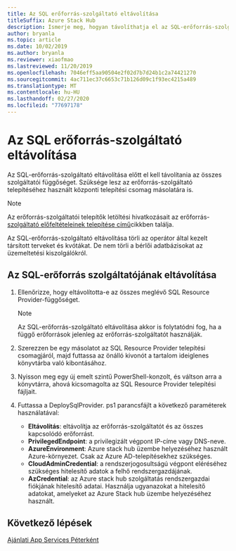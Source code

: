 ```yaml
---
title: Az SQL erőforrás-szolgáltató eltávolítása
titleSuffix: Azure Stack Hub
description: Ismerje meg, hogyan távolíthatja el az SQL-erőforrás-szolgáltatót az Azure Stack hub üzembe helyezéséről.
author: bryanla
ms.topic: article
ms.date: 10/02/2019
ms.author: bryanla
ms.reviewer: xiaofmao
ms.lastreviewed: 11/20/2019
ms.openlocfilehash: 7046eff5aa90504e2f02d7b7d24b1c2a74421270
ms.sourcegitcommit: 4ac711ec37c6653c71b126d09c1f93ec4215a489
ms.translationtype: MT
ms.contentlocale: hu-HU
ms.lasthandoff: 02/27/2020
ms.locfileid: "77697178"
---
```

# <a name="remove-the-sql-resource-provider"></a>Az SQL erőforrás-szolgáltató eltávolítása

Az SQL-erőforrás-szolgáltató eltávolítása előtt el kell távolítania az összes szolgáltatói függőséget. Szüksége lesz az erőforrás-szolgáltató telepítéséhez használt központi telepítési csomag másolatára is.

> [!NOTE]
> Az erőforrás-szolgáltatói telepítők letöltési hivatkozásait az erőforrás- [szolgáltató előfeltételeinek telepítése című](./azure-stack-sql-resource-provider-deploy.md#prerequisites)cikkben találja.

Az SQL-erőforrás-szolgáltató eltávolítása törli az operátor által kezelt társított terveket és kvótákat. De nem törli a bérlői adatbázisokat az üzemeltetési kiszolgálókról.

## <a name="to-remove-the-sql-resource-provider"></a>Az SQL-erőforrás szolgáltatójának eltávolítása

1. Ellenőrizze, hogy eltávolította-e az összes meglévő SQL Resource Provider-függőséget.

   > [!NOTE]
   > Az SQL-erőforrás-szolgáltató eltávolítása akkor is folytatódni fog, ha a függő erőforrások jelenleg az erőforrás-szolgáltatót használják.
  
2. Szerezzen be egy másolatot az SQL Resource Provider telepítési csomagjáról, majd futtassa az önálló kivonót a tartalom ideiglenes könyvtárba való kibontásához.

3. Nyisson meg egy új emelt szintű PowerShell-konzolt, és váltson arra a könyvtárra, ahová kicsomagolta az SQL Resource Provider telepítési fájljait.

4. Futtassa a DeploySqlProvider. ps1 parancsfájlt a következő paraméterek használatával:

    * **Eltávolítás**: eltávolítja az erőforrás-szolgáltatót és az összes kapcsolódó erőforrást.
    * **PrivilegedEndpoint**: a privilegizált végpont IP-címe vagy DNS-neve.
    * **AzureEnvironment**: Azure stack hub üzembe helyezéséhez használt Azure-környezet. Csak az Azure AD-telepítésekhez szükséges.
    * **CloudAdminCredential**: a rendszerjogosultságú végpont eléréséhez szükséges hitelesítő adatok a felhő rendszergazdájának.
    * **AzCredential**: az Azure stack hub szolgáltatás rendszergazdai fiókjának hitelesítő adatai. Használja ugyanazokat a hitelesítő adatokat, amelyeket az Azure Stack hub üzembe helyezéséhez használt.

## <a name="next-steps"></a>Következő lépések

[Ajánlati App Services Péterként](azure-stack-app-service-overview.md)
